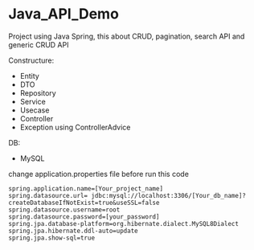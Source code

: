 # Java_API_Demo
Project using Java Spring, this about CRUD, pagination, search API and generic CRUD API

Constructure:
- Entity
- DTO
- Repository
- Service
- Usecase
- Controller
- Exception using ControllerAdvice

DB:
- MySQL 

change application.properties file before run this code

```properties
spring.application.name=[Your_project_name]
spring.datasource.url= jdbc:mysql://localhost:3306/[Your_db_name]?createDatabaseIfNotExist=true&useSSL=false
spring.datasource.username=root
spring.datasource.password=[your_password]
spring.jpa.database-platform=org.hibernate.dialect.MySQL8Dialect
spring.jpa.hibernate.ddl-auto=update
spring.jpa.show-sql=true
```
